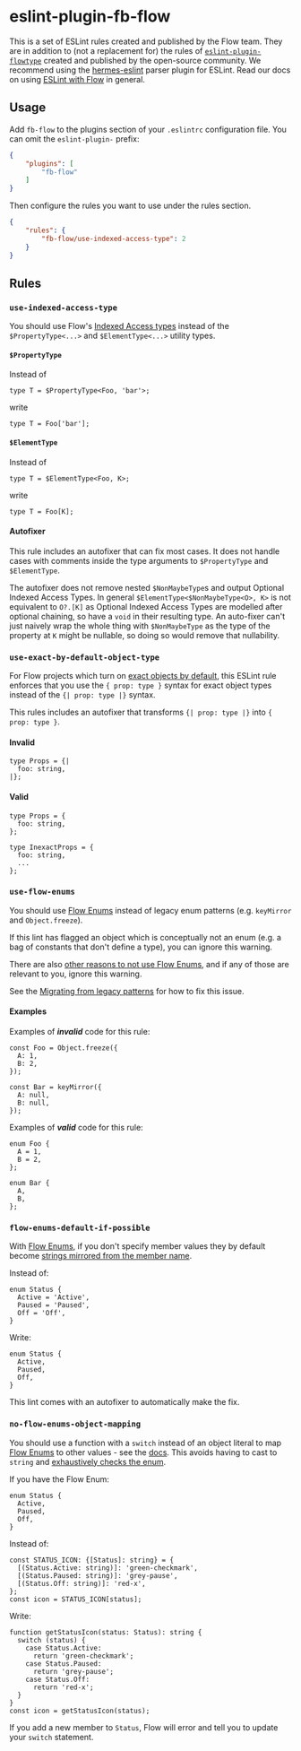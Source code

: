 # eslint-plugin-fb-flow

This is a set of ESLint rules created and published by the Flow team.
They are in addition to (not a replacement for) the rules of [`eslint-plugin-flowtype`](https://github.com/gajus/eslint-plugin-flowtype) created and published by the open-source community.
We recommend using the [hermes-eslint](https://www.npmjs.com/package/hermes-eslint) parser plugin for ESLint.
Read our docs on using [ESLint with Flow](https://flow.org/en/docs/tools/eslint/) in general.

## Usage

Add `fb-flow` to the plugins section of your `.eslintrc` configuration file. You can omit the `eslint-plugin-` prefix:

```json
{
    "plugins": [
        "fb-flow"
    ]
}
```

Then configure the rules you want to use under the rules section.

```json
{
    "rules": {
        "fb-flow/use-indexed-access-type": 2
    }
}
```

## Rules

### `use-indexed-access-type`
You should use Flow's [Indexed Access types](https://flow.org/en/docs/types/indexed-access/) instead of the `$PropertyType<...>` and `$ElementType<...>` utility types.

#### `$PropertyType`
Instead of
```
type T = $PropertyType<Foo, 'bar'>;
```
write
```
type T = Foo['bar'];
```

#### `$ElementType`
Instead of
```
type T = $ElementType<Foo, K>;
```
write
```
type T = Foo[K];
```

#### Autofixer
This rule includes an autofixer that can fix most cases. It does not handle cases with comments inside the type arguments to `$PropertyType` and `$ElementType`.

The autofixer does not remove nested `$NonMaybeType`s and output Optional Indexed Access Types.
In general `$ElementType<$NonMaybeType<O>, K>` is not equivalent to `O?.[K]` as Optional Indexed Access Types are modelled after optional chaining, so have a `void` in their resulting type.
An auto-fixer can't just naively wrap the whole thing with `$NonMaybeType` as the type of the property at `K` might be nullable, so doing so would remove that nullability.


### `use-exact-by-default-object-type`
For Flow projects which turn on [exact objects by default](https://flow.org/en/docs/types/objects/#toc-explicit-inexact-object-types),
this ESLint rule enforces that you use the `{ prop: type }` syntax for exact object types instead of the `{| prop: type |}` syntax.

This rules includes an autofixer that transforms `{| prop: type |}` into `{ prop: type }`.

#### Invalid
```
type Props = {|
  foo: string,
|};
```

#### Valid
```
type Props = {
  foo: string,
};
```
```
type InexactProps = {
  foo: string,
  ...
};
```


### `use-flow-enums`
You should use [Flow Enums](https://flow.org/en/docs/enums/) instead of legacy enum patterns (e.g. `keyMirror` and `Object.freeze`).

If this lint has flagged an object which is conceptually not an enum (e.g. a bag of constants that don't define a type), you can ignore this warning.

There are also [other reasons to not use Flow Enums](https://flow.org/en/docs/enums/#toc-when-to-not-use-flow-enums), and if any of those are relevant to you, ignore this warning.

See the [Migrating from legacy patterns](https://flow.org/en/docs/enums/migrating-legacy-patterns/) for how to fix this issue.

#### Examples
Examples of ***invalid*** code for this rule:

```
const Foo = Object.freeze({
  A: 1,
  B: 2,
});

const Bar = keyMirror({
  A: null,
  B: null,
});
```

Examples of ***valid*** code for this rule:
```
enum Foo {
  A = 1,
  B = 2,
};

enum Bar {
  A,
  B,
};
```


### `flow-enums-default-if-possible`
With [Flow Enums](https://flow.org/en/docs/enums/),
if you don't specify member values they by default become [strings mirrored from the member name](https://flow.org/en/docs/enums/defining-enums/#toc-string-enums).

Instead of:
```
enum Status {
  Active = 'Active',
  Paused = 'Paused',
  Off = 'Off',
}
```

Write:
```
enum Status {
  Active,
  Paused,
  Off,
}
```

This lint comes with an autofixer to automatically make the fix.


### `no-flow-enums-object-mapping`
You should use a function with a `switch` instead of an object literal to map [Flow Enums](https://flow.org/en/docs/enums/) to other values -
see the [docs](https://flow.org/en/docs/enums/using-enums/#toc-mapping-enums-to-other-values).
This avoids having to cast to `string` and [exhaustively checks the enum](https://flow.org/en/docs/enums/using-enums/#toc-exhaustively-checking-enums-with-a-switch).

If you have the Flow Enum:
```
enum Status {
  Active,
  Paused,
  Off,
}
```

Instead of:
```
const STATUS_ICON: {[Status]: string} = {
  [(Status.Active: string)]: 'green-checkmark',
  [(Status.Paused: string)]: 'grey-pause',
  [(Status.Off: string)]: 'red-x',
};
const icon = STATUS_ICON[status];
```

Write:
```
function getStatusIcon(status: Status): string {
  switch (status) {
    case Status.Active:
      return 'green-checkmark';
    case Status.Paused:
      return 'grey-pause';
    case Status.Off:
      return 'red-x';
  }
}
const icon = getStatusIcon(status);
```

If you add a new member to `Status`, Flow will error and tell you to update your `switch` statement.
